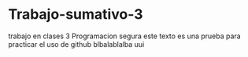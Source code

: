 # Trabajo-sumativo-3
trabajo en clases 3 Programacion segura
este texto es una prueba para practicar el uso de github
blbalablalba
uui
